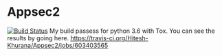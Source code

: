 # Appsec2
[![Build Status](https://travis-ci.org/Hitesh-Khurana/Appsec2.svg?branch=master)](https://travis-ci.org/Hitesh-Khurana/Appsec2)
My build passess for python 3.6 with Tox. You can see the results by going here.
https://travis-ci.org/Hitesh-Khurana/Appsec2/jobs/603403565
